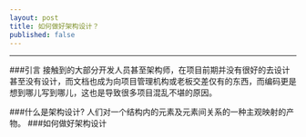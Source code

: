 ```yaml
---
layout: post
title: 如何做好架构设计？
published: false
---
```


---
###引言
接触到的大部分开发人员甚至架构师，在项目前期并没有很好的去设计甚至没有设计，而文档也成为向项目管理机构或老板交差仅有的东西，而编码更是想到哪儿写到哪儿，这也是导致很多项目混乱不堪的原因。

###什么是架构设计?
人们对一个结构内的元素及元素间关系的一种主观映射的产物。
###如何做好架构设计






















